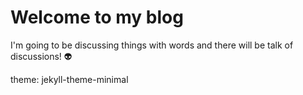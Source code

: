 
# Welcome to my blog

I'm going to be discussing things with words 
and there will be talk of discussions! :alien:

theme: jekyll-theme-minimal
